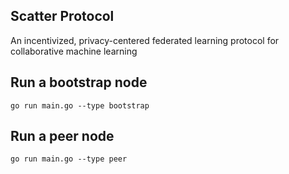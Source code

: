 ## Scatter Protocol

An incentivized, privacy-centered federated learning protocol for collaborative machine learning

## Run a bootstrap node

```
go run main.go --type bootstrap
```

## Run a peer node

```
go run main.go --type peer
```
